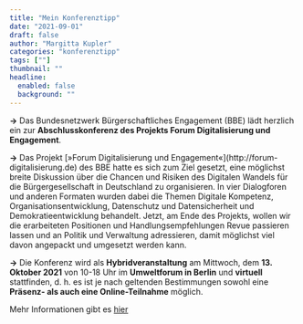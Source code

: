 ```yaml
---
title: "Mein Konferenztipp"
date: "2021-09-01"
draft: false
author: "Margitta Kupler"
categories: "konferenztipp"
tags: [""]
thumbnail: ""
headline:
  enabled: false
  background: ""
---
```


**→** Das Bundesnetzwerk Bürgerschaftliches Engagement (BBE) lädt herzlich ein
zur **Abschlusskonferenz des Projekts Forum Digitalisierung und Engagement**.

<!--more-->

**→** Das Projekt [»Forum Digitalisierung und Engagement«](http://forum-
digitalisierung.de) des BBE hatte es sich zum Ziel gesetzt, eine möglichst
breite Diskussion über die Chancen und Risiken des Digitalen Wandels für die
Bürgergesellschaft in Deutschland zu organisieren. In vier Dialogforen und
anderen Formaten wurden dabei die Themen Digitale Kompetenz,
Organisationsentwicklung, Datenschutz und Datensicherheit und
Demokratieentwicklung behandelt. Jetzt, am Ende des Projekts, wollen wir die
erarbeiteten Positionen und Handlungsempfehlungen Revue passieren lassen und
an Politik und Verwaltung adressieren, damit möglichst viel davon angepackt
und umgesetzt werden kann.

**→** Die Konferenz wird als **Hybridveranstaltung** am Mittwoch, dem **13\.
Oktober 2021** von 10-18 Uhr im **Umweltforum in Berlin** und **virtuell**
stattfinden, d. h. es ist je nach geltenden Bestimmungen sowohl eine
**Präsenz- als auch eine Online-Teilnahme** möglich.

Mehr Informationen gibt es [hier](https://eveeno.com/abschlusskonferenz-forum-digitalisierung "Forum Digitalisierung")


